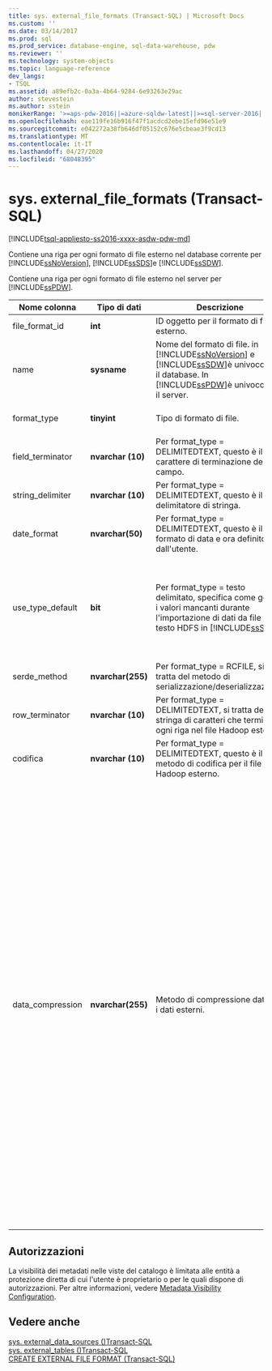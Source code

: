 ```yaml
---
title: sys. external_file_formats (Transact-SQL) | Microsoft Docs
ms.custom: ''
ms.date: 03/14/2017
ms.prod: sql
ms.prod_service: database-engine, sql-data-warehouse, pdw
ms.reviewer: ''
ms.technology: system-objects
ms.topic: language-reference
dev_langs:
- TSQL
ms.assetid: a89efb2c-0a3a-4b64-9284-6e93263e29ac
author: stevestein
ms.author: sstein
monikerRange: '>=aps-pdw-2016||=azure-sqldw-latest||>=sql-server-2016||=sqlallproducts-allversions||>=sql-server-linux-2017||=azuresqldb-mi-current'
ms.openlocfilehash: eae119fe16b916f47f1acdcd2ebe15efd96e51e9
ms.sourcegitcommit: e042272a38fb646df05152c676e5cbeae3f9cd13
ms.translationtype: MT
ms.contentlocale: it-IT
ms.lasthandoff: 04/27/2020
ms.locfileid: "68048395"
---
```

# <a name="sysexternal_file_formats-transact-sql"></a>sys. external_file_formats (Transact-SQL)
[!INCLUDE[tsql-appliesto-ss2016-xxxx-asdw-pdw-md](../../includes/tsql-appliesto-ss2016-xxxx-asdw-pdw-md.md)]

  Contiene una riga per ogni formato di file esterno nel database corrente per [!INCLUDE[ssNoVersion](../../includes/ssnoversion-md.md)], [!INCLUDE[ssSDS](../../includes/sssds-md.md)]e [!INCLUDE[ssSDW](../../includes/sssdw-md.md)].  
  
 Contiene una riga per ogni formato di file esterno nel server per [!INCLUDE[ssPDW](../../includes/sspdw-md.md)].  
  
|Nome colonna|Tipo di dati|Descrizione|Range|  
|-----------------|---------------|-----------------|-----------|  
|file_format_id|**int**|ID oggetto per il formato di file esterno.||  
|name|**sysname**|Nome del formato di file. in [!INCLUDE[ssNoVersion](../../includes/ssnoversion-md.md)] e [!INCLUDE[ssSDW](../../includes/sssdw-md.md)]è univoco per il database. In [!INCLUDE[ssPDW](../../includes/sspdw-md.md)]è univoco per il server.||  
|format_type|**tinyint**|Tipo di formato di file.|DELIMITEDTEXT, RCFILE, ORC, PARQUET|  
|field_terminator|**nvarchar (10)**|Per format_type = DELIMITEDTEXT, questo è il carattere di terminazione del campo.||  
|string_delimiter|**nvarchar (10)**|Per format_type = DELIMITEDTEXT, questo è il delimitatore di stringa.||  
|date_format|**nvarchar(50)**|Per format_type = DELIMITEDTEXT, questo è il formato di data e ora definito dall'utente.||  
|use_type_default|**bit**|Per format_type = testo delimitato, specifica come gestire i valori mancanti durante l'importazione di dati da file di testo HDFS in [!INCLUDE[ssSDW](../../includes/sssdw-md.md)].|0-archivia i valori mancanti come stringa ' NULL '.<br /><br /> 1-archivia i valori mancanti come valore predefinito della colonna.|  
|serde_method|**nvarchar(255)**|Per format_type = RCFILE, si tratta del metodo di serializzazione/deserializzazione.||  
|row_terminator|**nvarchar (10)**|Per format_type = DELIMITEDTEXT, si tratta della stringa di caratteri che termina ogni riga nel file Hadoop esterno.|Sempre "\n".|  
|codifica|**nvarchar (10)**|Per format_type = DELIMITEDTEXT, questo è il metodo di codifica per il file Hadoop esterno.|Sempre "UTF8".|  
|data_compression|**nvarchar(255)**|Metodo di compressione dati per i dati esterni.|Per format_type = DELIMITEDTEXT:<br /><br /> -' org. Apache. Hadoop. io. Compress. DefaultCodec '<br />-' org. Apache. Hadoop. io. Compress. GzipCodec '<br /><br /> Per format_type = RCFILE:<br /><br /> -' org. Apache. Hadoop. io. Compress. DefaultCodec '<br /><br /> Per format_type = ORC:<br /><br /> -' org. Apache. Hadoop. io. Compress. DefaultCodec '<br />-' org. Apache. Hadoop. io. Compress. SnappyCodec '<br /><br /> Per format_type = PARQUET:<br /><br /> -' org. Apache. Hadoop. io. Compress. GzipCodec '<br />-' org. Apache. Hadoop. io. Compress. SnappyCodec '|  
  
## <a name="permissions"></a>Autorizzazioni  
 La visibilità dei metadati nelle viste del catalogo è limitata alle entità a protezione diretta di cui l'utente è proprietario o per le quali dispone di autorizzazioni.  Per altre informazioni, vedere [Metadata Visibility Configuration](../../relational-databases/security/metadata-visibility-configuration.md).  
  
## <a name="see-also"></a>Vedere anche  
 [sys. external_data_sources &#40;&#41;Transact-SQL](../../relational-databases/system-catalog-views/sys-external-data-sources-transact-sql.md)   
 [sys. external_tables &#40;&#41;Transact-SQL](../../relational-databases/system-catalog-views/sys-external-tables-transact-sql.md)   
 [CREATE EXTERNAL FILE FORMAT &#40;Transact-SQL&#41;](../../t-sql/statements/create-external-file-format-transact-sql.md)  
  
  
